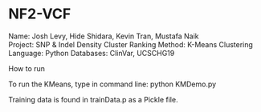 # NF2-VCF

Name: Josh Levy, Hide Shidara, Kevin Tran, Mustafa Naik        
Project: SNP & Indel Density Cluster Ranking
Method: K-Means Clustering
Language: Python
Databases: ClinVar, UCSCHG19

How to run

To run the KMeans, type in command line: python KMDemo.py

Training data is found in trainData.p as a Pickle file.
